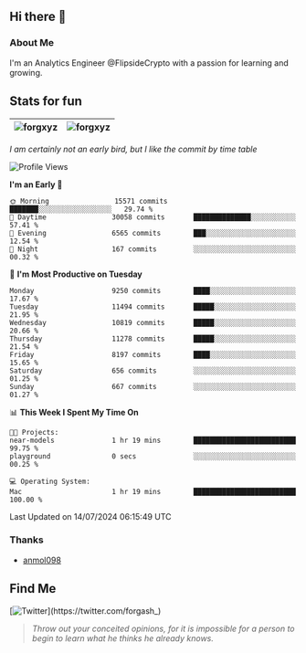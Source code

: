 ## Hi there 👋

### About Me

I'm an Analytics Engineer @FlipsideCrypto with a passion for learning and growing.
  
## Stats for fun

| <img align="center" src="https://github-readme-streak-stats.herokuapp.com/?user=forgxyz&theme=tokyonight" alt="forgxyz" /> | <img align="center" src="https://github-readme-stats.vercel.app/api?username=forgxyz&theme=tokyonight&show_icons=true" alt="forgxyz" /> |
| ------------- |------------- |

*I am certainly not an early bird, but I like the commit by time table*  

<!--START_SECTION:waka-->
![Profile Views](http://img.shields.io/badge/Profile%20Views-0-blue)

**I'm an Early 🐤** 

```text
🌞 Morning                15571 commits       ███████░░░░░░░░░░░░░░░░░░   29.74 % 
🌆 Daytime                30058 commits       ██████████████░░░░░░░░░░░   57.41 % 
🌃 Evening                6565 commits        ███░░░░░░░░░░░░░░░░░░░░░░   12.54 % 
🌙 Night                  167 commits         ░░░░░░░░░░░░░░░░░░░░░░░░░   00.32 % 
```
📅 **I'm Most Productive on Tuesday** 

```text
Monday                   9250 commits        ████░░░░░░░░░░░░░░░░░░░░░   17.67 % 
Tuesday                  11494 commits       █████░░░░░░░░░░░░░░░░░░░░   21.95 % 
Wednesday                10819 commits       █████░░░░░░░░░░░░░░░░░░░░   20.66 % 
Thursday                 11278 commits       █████░░░░░░░░░░░░░░░░░░░░   21.54 % 
Friday                   8197 commits        ████░░░░░░░░░░░░░░░░░░░░░   15.65 % 
Saturday                 656 commits         ░░░░░░░░░░░░░░░░░░░░░░░░░   01.25 % 
Sunday                   667 commits         ░░░░░░░░░░░░░░░░░░░░░░░░░   01.27 % 
```


📊 **This Week I Spent My Time On** 

```text
🐱‍💻 Projects: 
near-models              1 hr 19 mins        █████████████████████████   99.75 % 
playground               0 secs              ░░░░░░░░░░░░░░░░░░░░░░░░░   00.25 % 

💻 Operating System: 
Mac                      1 hr 19 mins        █████████████████████████   100.00 % 
```


 Last Updated on 14/07/2024 06:15:49 UTC
<!--END_SECTION:waka-->

### Thanks
 - [anmol098](https://github.com/anmol098/waka-readme-stats/)
  
## Find Me
[![Twitter](https://img.shields.io/twitter/url/https/twitter.com/forgash_.svg?style=social&label=Follow%20%40forgash_)](https://twitter.com/forgash_)


> *Throw out your conceited opinions, for it is impossible for a person to begin to learn what he thinks he already knows.* 
